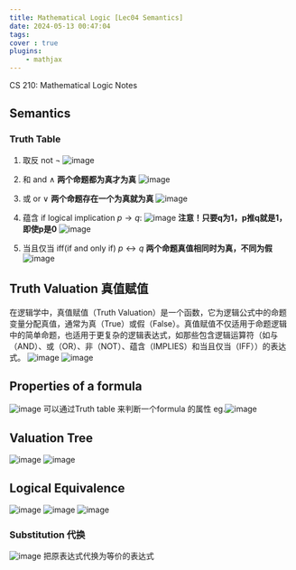 ```yaml
---
title: Mathematical Logic [Lec04 Semantics]
date: 2024-05-13 00:47:04
tags:
cover : true
plugins: 
    - mathjax
---
```

CS 210: Mathematical Logic Notes

<!-- more -->

## Semantics 
### Truth Table
1. 取反  not $\lnot$
   ![image](img1.png)
2. 和  and $\land$  **两个命题都为真才为真**
   ![image](img2.png)
3. 或  or $\lor$  **两个命题存在一个为真就为真**
   ![image](img3.png)
4. 蕴含 if    logical implication $p \rightarrow q$:
   ![image](img4.png)
   **注意！只要q为1，p推q就是1，即使p是0**
   ![image](img5.png)
   
5. 当且仅当 iff(if and only if) $p \leftrightarrow q$ **两个命题真值相同时为真，不同为假**   
	![image](img6.png)
## Truth Valuation 真值赋值
在逻辑学中，真值赋值（Truth Valuation）是一个函数，它为逻辑公式中的命题变量分配真值，通常为真（True）或假（False）。真值赋值不仅适用于命题逻辑中的简单命题，也适用于更复杂的逻辑表达式，如那些包含逻辑运算符（如与（AND）、或（OR）、非（NOT）、蕴含（IMPLIES）和当且仅当（IFF））的表达式。
![image](img7.png)
![image](img8.png)
## Properties of a formula 
![image](img9.png)
可以通过Truth table 来判断一个formula 的属性
eg.![image](img10.png)
## Valuation Tree
![image](img11.png)
![image](img12.png)
## Logical Equivalence 
![image](img13.png)
![image](img14.png)
![image](img15.png)
### Substitution 代换
![image](img16.png)
把原表达式代换为等价的表达式